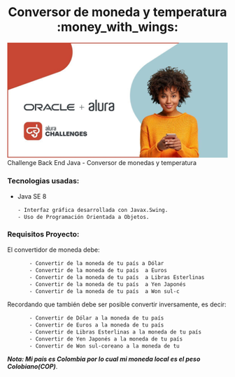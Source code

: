 <h1 align="center">Conversor de moneda y temperatura :money_with_wings:</h1>

![](https://raw.githubusercontent.com/EduardoUT/ConversorMoneda-ONE-Alura_Challenge/master/src/Imagenes/challengeImage.jpg) Challenge Back End Java - Conversor de monedas y temperatura 


### Tecnologias usadas:
   - Java SE 8
      
         - Interfaz gráfica desarrollada con Javax.Swing.
         - Uso de Programación Orientada a Objetos.


### Requisitos Proyecto:


El convertidor de moneda debe:

           - Convertir de la moneda de tu país a Dólar
           - Convertir de la moneda de tu país  a Euros
           - Convertir de la moneda de tu país  a Libras Esterlinas
           - Convertir de la moneda de tu país  a Yen Japonés
           - Convertir de la moneda de tu país  a Won sul-c
           
Recordando que también debe ser posible convertir inversamente, es decir:

           - Convertir de Dólar a la moneda de tu país
           - Convertir de Euros a la moneda de tu país
           - Convertir de Libras Esterlinas a la moneda de tu país
           - Convertir de Yen Japonés a la moneda de tu país
           - Convertir de Won sul-coreano a la moneda de tu 

***Nota: Mi pais es Colombia por lo cual mi moneda local es el peso Colobiano(COP)***.
